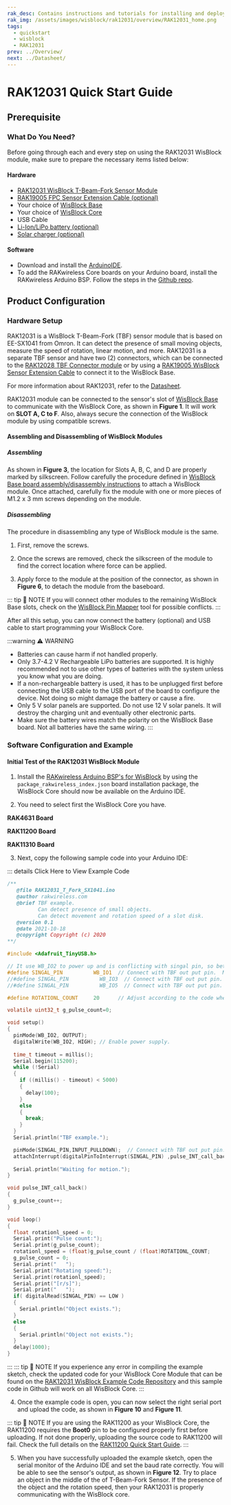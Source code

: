 ```yaml
---
rak_desc: Contains instructions and tutorials for installing and deploying your RAK12031. Instructions are written in a detailed and step-by-step manner for an easier experience in setting up your device. Aside from the hardware configuration, it also contains a software setup that includes detailed example codes that will help you get started.
rak_img: /assets/images/wisblock/rak12031/overview/RAK12031_home.png
tags:
  - quickstart
  - wisblock
  - RAK12031
prev: ../Overview/ 
next: ../Datasheet/ 
---
```


# RAK12031 Quick Start Guide
## Prerequisite

### What Do You Need?

Before going through each and every step on using the RAK12031 WisBlock module, make sure to prepare the necessary items listed below:

#### Hardware

- [RAK12031 WisBlock T-Beam-Fork Sensor Module](https://store.rakwireless.com/products/rak12028-rak12031-wisblock-through-beam-fork-sensor?utm_source=RAK12031&utm_medium=Document&utm_campaign=BuyFromStore)
- [RAK19005 FPC Sensor Extension Cable (optional)](https://store.rakwireless.com/products/fpc-extension-cable-for-slot-a-to-d-rak19005)
- Your choice of [WisBlock Base](https://store.rakwireless.com/collections/wisblock-base) 
- Your choice of [WisBlock Core](https://store.rakwireless.com/collections/wisblock-core)
- USB Cable
- [Li-Ion/LiPo battery (optional)](https://store.rakwireless.com/collections/wisblock-accessory/products/battery-connector-cable)
- [Solar charger (optional)](https://store.rakwireless.com/collections/wisblock-accessory/products/solar-panel-connector-cable)

#### Software

- Download and install the [ArduinoIDE](https://www.arduino.cc/en/Main/Software).
- To add the RAKwireless Core boards on your Arduino board, install the RAKwireless Arduino BSP. Follow the steps in the [Github repo](https://github.com/RAKWireless/RAKwireless-Arduino-BSP-Index).

## Product Configuration

### Hardware Setup

RAK12031 is a WisBlock T-Beam-Fork (TBF) sensor module that is based on EE-SX1041 from Omron. It can detect the presence of small moving objects, measure the speed of rotation, linear motion, and more. RAK12031 is a separate TBF sensor and have two (2) connectors, which can be connected to the [RAK12028 TBF Connector module](/Product-Categories/WisBlock/RAK12028/Overview/) or by using a [RAK19005 WisBlock Sensor Extension Cable](https://docs.rakwireless.com/Product-Categories/WisBlock/RAK19005/Overview/) to connect it to the WisBlock Base.

For more information about RAK12031, refer to the [Datasheet](../Datasheet/).

RAK12031 module can be connected to the sensor's slot of [WisBlock Base](https://docs.rakwireless.com/Product-Categories/WisBlock/#wisblock-base) to communicate with the WisBlock Core, as shown in **Figure 1**. It will work on **SLOT A, C to F**. Also, always secure the connection of the WisBlock module by using compatible screws.

<rk-img
  src="/assets/images/wisblock/rak12031/quickstart/rak12031-assembly.png"
  width="50%"
  caption="RAK12031 connection to WisBlock Base"
/>

<rk-img
  src="/assets/images/wisblock/rak12031/quickstart/rak12031-rak19005.png"
  width="55%"
  caption="RAK12031 connection to WisBlock Base using RAK19005 FPC Sensor Extension Cable"
/>


#### Assembling and Disassembling of WisBlock Modules

##### Assembling

As shown in **Figure 3**, the location for Slots A, B, C, and D are properly marked by silkscreen. Follow carefully the procedure defined in [WisBlock Base board assembly/disassembly instructions](https://docs.rakwireless.com/Knowledge-Hub/Learn/RAK5005-O-Baseboard-Installation-Guide/) to attach a WisBlock module. Once attached, carefully fix the module with one or more pieces of M1.2 x 3&nbsp;mm screws depending on the module.

<rk-img
  src="/assets/images/wisblock/rak12031/quickstart/mounting-mechanism.png"
  width="50%"
  caption="RAK12031 connection to WisBlock Base"
/>

##### Disassembling

The procedure in disassembling any type of WisBlock module is the same. 

1. First, remove the screws.  

<rk-img
  src="/assets/images/wisblock/rak12031/quickstart/removing-screw.png"
  width="70%"
  caption="Removing screws from the WisBlock module"
/>

2. Once the screws are removed, check the silkscreen of the module to find the correct location where force can be applied.

<rk-img
  src="/assets/images/wisblock/rak12031/quickstart/detach-silkscreen.png"
  width="70%"
  caption="Detaching silkscreen on the WisBlock module"
/>

3. Apply force to the module at the position of the connector, as shown in **Figure 6**, to detach the module from the baseboard.

<rk-img
  src="/assets/images/wisblock/rak12031/quickstart/detach-module.png"
  width="70%"
  caption="Applying even forces on the proper location of a WisBlock module"
/>

::: tip 📝 NOTE
If you will connect other modules to the remaining WisBlock Base slots, check on the [WisBlock Pin Mapper](https://docs.rakwireless.com/Knowledge-Hub/Pin-Mapper/) tool for possible conflicts.
:::


After all this setup, you can now connect the battery (optional) and USB cable to start programming your WisBlock Core.

:::warning ⚠️ WARNING
- Batteries can cause harm if not handled properly.
- Only 3.7-4.2&nbsp;V Rechargeable LiPo batteries are supported. It is highly recommended not to use other types of batteries with the system unless you know what you are doing.
- If a non-rechargeable battery is used, it has to be unplugged first before connecting the USB cable to the USB port of the board to configure the device. Not doing so might damage the battery or cause a fire.
- Only 5&nbsp;V solar panels are supported. Do not use 12&nbsp;V solar panels. It will destroy the charging unit and eventually other electronic parts.
- Make sure the battery wires match the polarity on the WisBlock Base board. Not all batteries have the same wiring.
:::

### Software Configuration and Example

#### Initial Test of the RAK12031 WisBlock Module

1. Install the [RAKwireless Arduino BSP's for WisBlock](https://github.com/RAKWireless/RAKwireless-Arduino-BSP-Index) by using the `package_rakwireless_index.json` board installation package, the WisBlock Core should now be available on the Arduino IDE.

2. You need to select first the WisBlock Core you have.

**RAK4631 Board**

<rk-img
  src="/assets/images/wisblock/rak12031/quickstart/rak4631-board.png"
  width="100%"
  caption="Selecting RAK4631 as WisBlock Core"
/>

**RAK11200 Board**

<rk-img
  src="/assets/images/wisblock/rak12031/quickstart/rak11200-board.png"
  width="100%"
  caption="Selecting RAK11200 as WisBlock Core"
/>

**RAK11310 Board**

<rk-img
  src="/assets/images/wisblock/rak12031/quickstart/rak11310-board.png"
  width="100%"
  caption="Selecting RAK11310 as WisBlock Core"
/>

3. Next, copy the following sample code into your Arduino IDE:

::: details Click Here to View Example Code

```c
/**
   @file RAK12031_T_Fork_SX1041.ino
   @author rakwireless.com
   @brief TBF example.
          Can detect presence of small objects.
          Can detect movement and rotation speed of a slot disk.
   @version 0.1
   @date 2021-10-18
   @copyright Copyright (c) 2020
**/

#include <Adafruit_TinyUSB.h>

// It use WB_IO2 to power up and is conflicting with singal pin, so better use in SlotA/SlotC/SlotD.
#define SINGAL_PIN          WB_IO1  // Connect with TBF out put pin.  Mount in SLOT A.
//#define SINGAL_PIN          WB_IO3  // Connect with TBF out put pin.  Mount in SLOT C.
//#define SINGAL_PIN          WB_IO5  // Connect with TBF out put pin.  Mount in SLOT D.

#define ROTATIONL_COUNT     20      // Adjust according to the code wheel used.

volatile uint32_t g_pulse_count=0;

void setup() 
{
  pinMode(WB_IO2, OUTPUT);
  digitalWrite(WB_IO2, HIGH); // Enable power supply.
  
  time_t timeout = millis();
  Serial.begin(115200);
  while (!Serial)
  {
    if ((millis() - timeout) < 5000)
    {
      delay(100);
    }
    else
    {
      break;
    }
  }
  Serial.println("TBF example.");

  pinMode(SINGAL_PIN,INPUT_PULLDOWN);  // Connect with TBF out put pin.
  attachInterrupt(digitalPinToInterrupt(SINGAL_PIN) ,pulse_INT_call_back ,FALLING);  // Enable interrupts.FALLING CHANGE
  
  Serial.println("Waiting for motion.");
}

void pulse_INT_call_back()
{
  g_pulse_count++;
}

void loop() 
{
  float rotationl_speed = 0;
  Serial.print("Pulse count:");
  Serial.print(g_pulse_count);
  rotationl_speed = (float)g_pulse_count / (float)ROTATIONL_COUNT;
  g_pulse_count = 0;
  Serial.print("   ");
  Serial.print("Rotating speed:");
  Serial.print(rotationl_speed);
  Serial.print("[r/s]");
  Serial.print("   ");
  if( digitalRead(SINGAL_PIN) == LOW )
  {
    Serial.println("Object exists.");
  }
  else
  {
    Serial.println("Object not exists.");
  }
  delay(1000);
}

```
:::
::: tip 📝 NOTE
If you experience any error in compiling the example sketch, check the updated code for your WisBlock Core Module that can be found on the [RAK12031 WisBlock Example Code Repository](https://github.com/RAKWireless/WisBlock/tree/master/examples/common/IO/RAK12031_T_Fork_SX1041) and this sample code in Github will work on all WisBlock Core.
:::

4. Once the example code is open, you can now select the right serial port and upload the code, as shown in **Figure 10** and **Figure 11**.

::: tip 📝 NOTE
If you are using the RAK11200 as your WisBlock Core, the RAK11200 requires the **Boot0** pin to be configured properly first before uploading. If not done properly, uploading the source code to RAK11200 will fail. Check the full details on the [RAK11200 Quick Start Guide](https://docs.rakwireless.com/Product-Categories/WisBlock/RAK11200/Quickstart/#uploading-to-wisblock).
:::

<rk-img
  src="/assets/images/wisblock/rak12031/quickstart/rak4631-selectport.png"
  width="100%"
  caption="Selecting the correct serial port"
/>

<rk-img
  src="/assets/images/wisblock/rak12031/quickstart/rak4631-upload.png"
  width="100%"
  caption="Uploading the RAK12031 example code"
/>


5. When you have successfully uploaded the example sketch, open the serial monitor of the Arduino IDE and set the baud rate correctly. You will be able to see the sensor's output, as shown in **Figure 12**. Try to place an object in the middle of the of T-Beam-Fork Sensor. If the presence of the object and the rotation speed, then your RAK12031 is properly communicating with the WisBlock core. 

<rk-img
  src="/assets/images/wisblock/rak12031/quickstart/rak12031-data.png"
  width="60%"
  caption="RAK12031 sensor serial readings"
/>